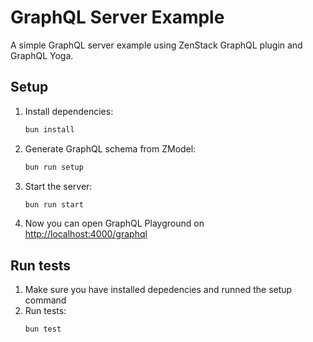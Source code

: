 # GraphQL Server Example

A simple GraphQL server example using ZenStack GraphQL plugin and GraphQL Yoga.

## Setup

1. Install dependencies:
   ```bash
   bun install
   ```

2. Generate GraphQL schema from ZModel:
   ```bash
   bun run setup
   ```

3. Start the server:
   ```bash
   bun run start
   ```

4. Now you can open GraphQL Playground on [http://localhost:4000/graphql](http://localhost:4000/graphql)

## Run tests

1. Make sure you have installed depedencies and runned the setup command
2. Run tests:
   ```bash
   bun test
   ```